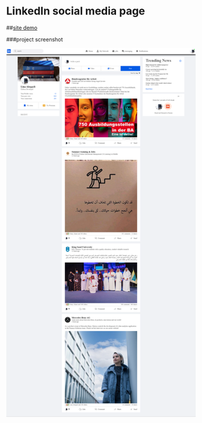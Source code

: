# LinkedIn social media page

##[site demo](https://linamohamed89.github.io/LinkedIn/)

###project screenshot

![](https://github.com/Linamohamed89/LinkedIn/blob/main/FireShot.png)
